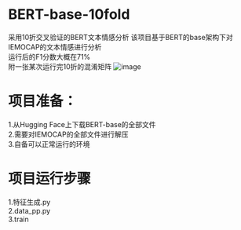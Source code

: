 # BERT-base-10fold
采用10折交叉验证的BERT文本情感分析
该项目基于BERT的base架构下对IEMOCAP的文本情感进行分析  
运行后的F1分数大概在71%  
附一张某次运行完10折的混淆矩阵
![image](https://github.com/shock1ng/BERT-base-10fold/assets/125559105/426b14a3-4081-4bfd-beb6-5c516fb91e8c)


# 项目准备：  
1.从Hugging Face上下载BERT-base的全部文件  
2.需要对IEMOCAP的全部文件进行解压  
3.自备可以正常运行的环境  

# 项目运行步骤  
1.特征生成.py  
2.data_pp.py  
3.train

